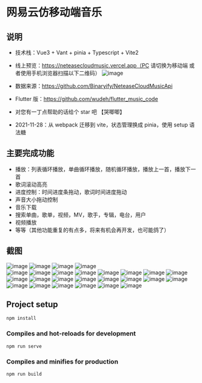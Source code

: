 # 网易云仿移动端音乐

## 说明

- 技术栈：Vue3 + Vant + pinia + Typescript + Vite2
- 线上预览：https://neteasecloudmusic.vercel.app（PC 请切换为移动端 或者使用手机浏览器扫描以下二维码）
![image](./screenshot/mobile.png)
- 数据来源：https://github.com/Binaryify/NeteaseCloudMusicApi
- Flutter 版：https://github.com/wudeh/flutter_music_code
- 对您有一丁点帮助的话给个 star 吧 【哭唧唧】

- 2021-11-28：从 webpack 迁移到 vite，状态管理换成 pinia，使用 setup 语法糖

## 主要完成功能

- 播放：列表循环播放，单曲循环播放，随机循环播放，播放上一首，播放下一首
- 歌词滚动高亮
- 进度控制：时间进度条拖动，歌词时间进度拖动
- 声音大小拖动控制
- 音乐下载
- 搜索单曲，歌单，视频，MV，歌手，专辑，电台，用户
- 视频播放
- 等等（其他功能重复的有点多，将来有机会再开发，也可能鸽了）

## 截图

![image](./screenshot/首页.png) ![image](./screenshot/index_2.png) ![image](./screenshot/index_3.png)
![image](./screenshot/index_4.png)  
![image](./screenshot/index_play.png) ![image](./screenshot/index_list.png)
![image](./screenshot/audio.png)
![image](./screenshot/audio_not.png) ![image](./screenshot/comment.png) ![image](./screenshot/comment_floor.png)
![image](./screenshot/download.png)
![image](./screenshot/info_more.png) ![image](./screenshot/list.png) ![image](./screenshot/list_overlay.png)
![image](./screenshot/rank.png)
![image](./screenshot/search.png) ![image](./screenshot/search_advice.png) ![image](./screenshot/search_album.png)
![image](./screenshot/search_list.png)
![image](./screenshot/search_result.png) ![image](./screenshot/search_video.png) ![image](./screenshot/video.png)
![image](./screenshot/singer_rank.png)
![image](./screenshot/album.png) ![image](./screenshot/dj.png) ![image](./screenshot/singerDetail.png)

## Project setup

```
npm install
```

### Compiles and hot-reloads for development

```
npm run serve
```

### Compiles and minifies for production

```
npm run build
```
